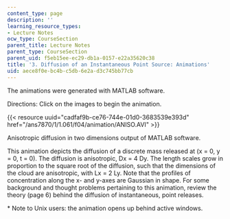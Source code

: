 ```yaml
---
content_type: page
description: ''
learning_resource_types:
- Lecture Notes
ocw_type: CourseSection
parent_title: Lecture Notes
parent_type: CourseSection
parent_uid: f5eb15ee-ec29-db1a-0157-e22a35620c38
title: '3. Diffusion of an Instantaneous Point Source: Animations'
uid: aece8f0e-bc4b-c5db-6e2a-d3c745bb77cb
---
```


The animations were generated with MATLAB software.

Directions: Click on the images to begin the animation.

{{< resource uuid="cadfaf9b-ce76-744e-01d0-3683539e393d" href="/ans7870/1/1.061/f04/animation/ANISO.AVI" >}}

Anisotropic diffusion in two dimensions output of MATLAB software.

This animation depicts the diffusion of a discrete mass released at (x = 0, y = 0, t = 0). The diffusion is anisotropic, Dx = 4 Dy. The length scales grow in proportion to the square root of the diffusion, such that the dimensions of the cloud are anisotropic, with Lx = 2 Ly. Note that the profiles of concentration along the x- and y-axes are Gaussian in shape. For some background and thought problems pertaining to this animation, review the theory (page 6) behind the diffusion of instantaneous, point releases.

\* Note to Unix users: the animation opens up behind active windows.